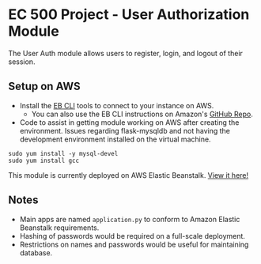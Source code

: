 # EC 500 Project - User Authorization Module

The User Auth module allows users to register, login, and logout of their session.

## Setup on AWS

- Install the [EB CLI](https://docs.aws.amazon.com/elasticbeanstalk/latest/dg/eb-cli3-install.html) tools to connect to your instance on AWS.
  - You can also use the EB CLI instructions on Amazon's [GitHub Repo](https://github.com/aws/aws-elastic-beanstalk-cli-setup).
- Code to assist in getting module working on AWS after creating the environment. Issues regarding flask-mysqldb and not having the development environment installed on the virtual machine.

```
sudo yum install -y mysql-devel
sudo yum install gcc
```

This module is currently deployed on AWS Elastic Beanstalk. [View it here!](http://newsanalyzer-env.eba-cqsddsmp.us-east-1.elasticbeanstalk.com/)

## Notes

- Main apps are named `application.py` to conform to Amazon Elastic Beanstalk requirements.
- Hashing of passwords would be required on a full-scale deployment.
- Restrictions on names and passwords would be useful for maintaining database.